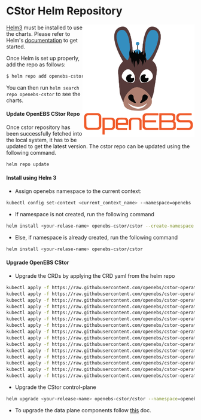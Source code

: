 # CStor Helm Repository

<img width="300" align="right" alt="OpenEBS Logo" src="https://raw.githubusercontent.com/cncf/artwork/master/projects/openebs/stacked/color/openebs-stacked-color.png" xmlns="http://www.w3.org/1999/html">

[Helm3](https://helm.sh) must be installed to use the charts.
Please refer to Helm's [documentation](https://helm.sh/docs/) to get started.

Once Helm is set up properly, add the repo as follows:

```bash
$ helm repo add openebs-cstor https://openebs.github.io/cstor-operators
```

You can then run `helm search repo openebs-cstor` to see the charts.

#### Update OpenEBS CStor Repo

Once cstor repository has been successfully fetched into the local system, it has to be updated to get the latest version. The cstor repo can be updated using the following command.

```bash
helm repo update
```

#### Install using Helm 3

- Assign openebs namespace to the current context:
```bash
kubectl config set-context <current_context_name> --namespace=openebs
```

- If namespace is not created, run the following command
```bash
helm install <your-relase-name> openebs-cstor/cstor --create-namespace
```
- Else, if namespace is already created, run the following command
```bash
helm install <your-relase-name> openebs-cstor/cstor
```

#### Upgrade OpenEBS CStor

- Upgrade the CRDs by applying the CRD yaml from the helm repo 
```bash
kubectl apply -f https://raw.githubusercontent.com/openebs/cstor-operators/master/deploy/helm/charts/crds/cstorbackup.yaml
kubectl apply -f https://raw.githubusercontent.com/openebs/cstor-operators/master/deploy/helm/charts/crds/cstorcompletedbackup.yaml
kubectl apply -f https://raw.githubusercontent.com/openebs/cstor-operators/master/deploy/helm/charts/crds/cstorpoolcluster.yaml
kubectl apply -f https://raw.githubusercontent.com/openebs/cstor-operators/master/deploy/helm/charts/crds/cstorpoolinstance.yaml
kubectl apply -f https://raw.githubusercontent.com/openebs/cstor-operators/master/deploy/helm/charts/crds/cstorrestore.yaml
kubectl apply -f https://raw.githubusercontent.com/openebs/cstor-operators/master/deploy/helm/charts/crds/cstorvolume.yaml
kubectl apply -f https://raw.githubusercontent.com/openebs/cstor-operators/master/deploy/helm/charts/crds/cstorvolumeattachment.yaml
kubectl apply -f https://raw.githubusercontent.com/openebs/cstor-operators/master/deploy/helm/charts/crds/cstorvolumeconfig.yaml
kubectl apply -f https://raw.githubusercontent.com/openebs/cstor-operators/master/deploy/helm/charts/crds/cstorvolumepolicy.yaml
kubectl apply -f https://raw.githubusercontent.com/openebs/cstor-operators/master/deploy/helm/charts/crds/cstorvolumereplica.yaml
kubectl apply -f https://raw.githubusercontent.com/openebs/cstor-operators/master/deploy/helm/charts/crds/migrationtask.yaml
kubectl apply -f https://raw.githubusercontent.com/openebs/cstor-operators/master/deploy/helm/charts/crds/upgradetask.yaml
kubectl apply -f https://raw.githubusercontent.com/openebs/cstor-operators/master/deploy/helm/charts/crds/volumesnapshot.yaml
kubectl apply -f https://raw.githubusercontent.com/openebs/cstor-operators/master/deploy/helm/charts/crds/volumesnapshotclass.yaml
kubectl apply -f https://raw.githubusercontent.com/openebs/cstor-operators/master/deploy/helm/charts/crds/volumesnapshotcontent.yaml
```

- Upgrade the CStor control-plane
```bash
helm upgrade <your-release-name> openebs-cstor/cstor --namespace=openebs
```

- To upgrade the data plane components follow [this](https://github.com/openebs/upgrade/blob/master/docs/upgrade.md) doc. 